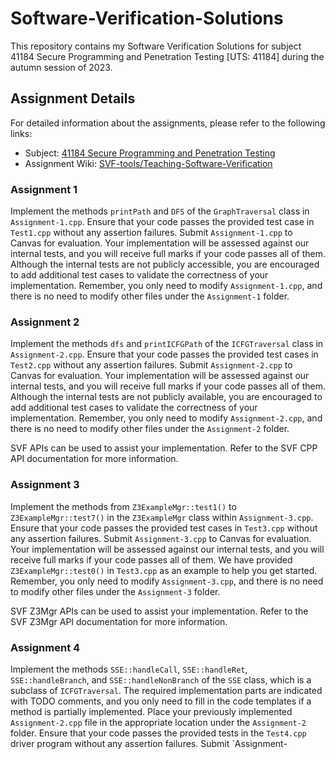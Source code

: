 # Software-Verification-Solutions

This repository contains my Software Verification Solutions for subject 41184 Secure Programming and Penetration Testing [UTS: 41184] during the autumn session of 2023.

## Assignment Details

For detailed information about the assignments, please refer to the following links:

- Subject: [41184 Secure Programming and Penetration Testing](https://handbook.uts.edu.au/subjects/details/41184.html)
- Assignment Wiki: [SVF-tools/Teaching-Software-Verification](https://github.com/SVF-tools/Teaching-Software-Verification/wiki)

### Assignment 1

Implement the methods `printPath` and `DFS` of the `GraphTraversal` class in `Assignment-1.cpp`. Ensure that your code passes the provided test case in `Test1.cpp` without any assertion failures. Submit `Assignment-1.cpp` to Canvas for evaluation. Your implementation will be assessed against our internal tests, and you will receive full marks if your code passes all of them. Although the internal tests are not publicly accessible, you are encouraged to add additional test cases to validate the correctness of your implementation. Remember, you only need to modify `Assignment-1.cpp`, and there is no need to modify other files under the `Assignment-1` folder.

### Assignment 2

Implement the methods `dfs` and `printICFGPath` of the `ICFGTraversal` class in `Assignment-2.cpp`. Ensure that your code passes the provided test cases in `Test2.cpp` without any assertion failures. Submit `Assignment-2.cpp` to Canvas for evaluation. Your implementation will be assessed against our internal tests, and you will receive full marks if your code passes all of them. Although the internal tests are not publicly available, you are encouraged to add additional test cases to validate the correctness of your implementation. Remember, you only need to modify `Assignment-2.cpp`, and there is no need to modify other files under the `Assignment-2` folder.

SVF APIs can be used to assist your implementation. Refer to the SVF CPP API documentation for more information.

### Assignment 3

Implement the methods from `Z3ExampleMgr::test1()` to `Z3ExampleMgr::test7()` in the `Z3ExampleMgr` class within `Assignment-3.cpp`. Ensure that your code passes the provided test cases in `Test3.cpp` without any assertion failures. Submit `Assignment-3.cpp` to Canvas for evaluation. Your implementation will be assessed against our internal tests, and you will receive full marks if your code passes all of them. We have provided `Z3ExampleMgr::test0()` in `Test3.cpp` as an example to help you get started. Remember, you only need to modify `Assignment-3.cpp`, and there is no need to modify other files under the `Assignment-3` folder.

SVF Z3Mgr APIs can be used to assist your implementation. Refer to the SVF Z3Mgr API documentation for more information.

### Assignment 4

Implement the methods `SSE::handleCall`, `SSE::handleRet`, `SSE::handleBranch`, and `SSE::handleNonBranch` of the `SSE` class, which is a subclass of `ICFGTraversal`. The required implementation parts are indicated with TODO comments, and you only need to fill in the code templates if a method is partially implemented. Place your previously implemented `Assignment-2.cpp` file in the appropriate location under the `Assignment-2` folder. Ensure that your code passes the provided tests in the `Test4.cpp` driver program without any assertion failures. Submit `Assignment-
